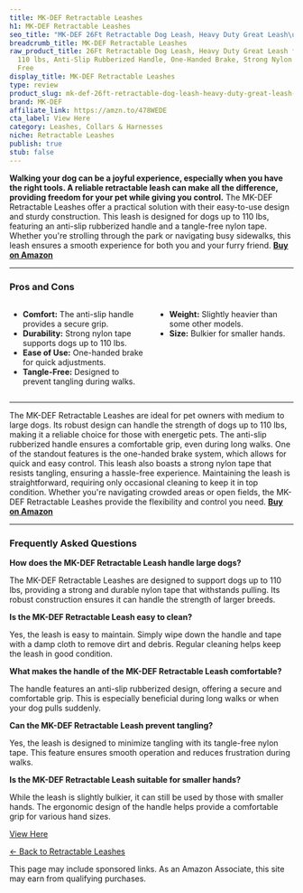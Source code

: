 ```yaml
---
title: MK-DEF Retractable Leashes
h1: MK-DEF Retractable Leashes
seo_title: "MK-DEF 26Ft Retractable Dog Leash, Heavy Duty Great Leash\u2026"
breadcrumb_title: MK-DEF Retractable Leashes
raw_product_title: 26Ft Retractable Dog Leash, Heavy Duty Great Leash for Dog up to
  110 lbs, Anti-Slip Rubberized Handle, One-Handed Brake, Strong Nylon Tape, Tangle
  Free
display_title: MK-DEF Retractable Leashes
type: review
product_slug: mk-def-26ft-retractable-dog-leash-heavy-duty-great-leash-for-dog-up-to-e0de17a2
brand: MK-DEF
affiliate_link: https://amzn.to/478WEDE
cta_label: View Here
category: Leashes, Collars & Harnesses
niche: Retractable Leashes
publish: true
stub: false
---
```


<div id="intro" class="full-width">
  <p><strong>Walking your dog can be a joyful experience, especially when you have the right tools. A reliable retractable leash can make all the difference, providing freedom for your pet while giving you control.</strong> The MK-DEF Retractable Leashes offer a practical solution with their easy-to-use design and sturdy construction. This leash is designed for dogs up to 110 lbs, featuring an anti-slip rubberized handle and a tangle-free nylon tape. Whether you're strolling through the park or navigating busy sidewalks, this leash ensures a smooth experience for both you and your furry friend. <a href="https://amzn.to/478WEDE" rel="nofollow sponsored noopener" target="_blank"><strong>Buy on Amazon</strong></a></p>
</div>

<hr />
<h3 id="pros-cons">Pros and Cons</h3>
<div class="pc-grid" style="display:grid;grid-template-columns:1fr 1fr;gap:16px;">
  <ul>
    <li><strong>Comfort:</strong> The anti-slip handle provides a secure grip.</li>
    <li><strong>Durability:</strong> Strong nylon tape supports dogs up to 110 lbs.</li>
    <li><strong>Ease of Use:</strong> One-handed brake for quick adjustments.</li>
    <li><strong>Tangle-Free:</strong> Designed to prevent tangling during walks.</li>
  </ul>
  <ul>
    <li><strong>Weight:</strong> Slightly heavier than some other models.</li>
    <li><strong>Size:</strong> Bulkier for smaller hands.</li>
  </ul>
</div>
<hr />

<div class="full-width">
  <p>The MK-DEF Retractable Leashes are ideal for pet owners with medium to large dogs. Its robust design can handle the strength of dogs up to 110 lbs, making it a reliable choice for those with energetic pets. The anti-slip rubberized handle ensures a comfortable grip, even during long walks. One of the standout features is the one-handed brake system, which allows for quick and easy control. This leash also boasts a strong nylon tape that resists tangling, ensuring a hassle-free experience. Maintaining the leash is straightforward, requiring only occasional cleaning to keep it in top condition. Whether you're navigating crowded areas or open fields, the MK-DEF Retractable Leashes provide the flexibility and control you need. <a href="https://amzn.to/478WEDE" rel="nofollow sponsored noopener" target="_blank"><strong>Buy on Amazon</strong></a></p>
</div>

<hr />
<h3 id="faqs">Frequently Asked Questions</h3>

<p><strong>How does the MK-DEF Retractable Leash handle large dogs?</strong></p>
<p>The MK-DEF Retractable Leashes are designed to support dogs up to 110 lbs, providing a strong and durable nylon tape that withstands pulling. Its robust construction ensures it can handle the strength of larger breeds.</p>

<p><strong>Is the MK-DEF Retractable Leash easy to clean?</strong></p>
<p>Yes, the leash is easy to maintain. Simply wipe down the handle and tape with a damp cloth to remove dirt and debris. Regular cleaning helps keep the leash in good condition.</p>

<p><strong>What makes the handle of the MK-DEF Retractable Leash comfortable?</strong></p>
<p>The handle features an anti-slip rubberized design, offering a secure and comfortable grip. This is especially beneficial during long walks or when your dog pulls suddenly.</p>

<p><strong>Can the MK-DEF Retractable Leash prevent tangling?</strong></p>
<p>Yes, the leash is designed to minimize tangling with its tangle-free nylon tape. This feature ensures smooth operation and reduces frustration during walks.</p>

<p><strong>Is the MK-DEF Retractable Leash suitable for smaller hands?</strong></p>
<p>While the leash is slightly bulkier, it can still be used by those with smaller hands. The ergonomic design of the handle helps provide a comfortable grip for various hand sizes.</p>
<p><a class="btn" href="https://amzn.to/478WEDE" target="_blank" rel="nofollow sponsored noopener">View Here</a></p>
<p><a href="/roundups/leashes-collars-harnesses/retractable-leashes/">← Back to Retractable Leashes</a></p>
<aside class="disclosure">This page may include sponsored links. As an Amazon Associate, this site may earn from qualifying purchases.</aside>
